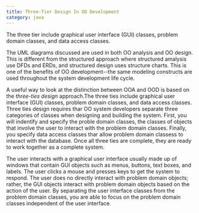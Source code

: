 ```yaml
---
title: Three-Tier Design In OO Development
category: java
---
```


The three tier include graphical user interface (GUI) classes, problem domain classes, and data access classes.
<!--more-->

The UML diagrams discussed are used in both OO analysis and OO design. This is different from the structured approach where structured amalysis use DFDs and ERDs, and structured design uses structure charts. This is one of the benefits of OO development--the same modeling constructs are used throughout the system development life cycle.

A useful way to look at the distinction between OOA and OOD is based on the *three-ties design* approach.The three ties include graphical user interface (GUI) classes, problem domain classes, and data access classes. Three ties design requires thar OO system developers separate three categories of classes when designing and building the system. First, you will indentify and specify the proble domain classes, the classes of objects that involve the user to interact with the problem domain classes. Finally, you specify data access classes thar allow problem domain classess to interact with the database. Once all three ties are complete, they are ready to work together as a complete system.

The user interacts with a graphical user interface usually made up of windows that contain GUI objects such as menus, buttons, text boxes, and labels. The user clicks a mouse and presses keys to get the system to respond. The user does no directly interact with problem domain objects; rather, the GUI objects interact with problem domain objects based on the action of the user. By separating the user interface classes from the problem domain classes, you are able to focus on the problem domain classes independent of the user interface.
